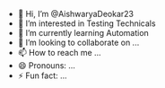 - 👋 Hi, I’m @AishwaryaDeokar23
- 👀 I’m interested in Testing Technicals
- 🌱 I’m currently learning Automation 
- 💞️ I’m looking to collaborate on ...
- 📫 How to reach me ...
- 😄 Pronouns: ...
- ⚡ Fun fact: ...

<!---
AishwaryaDeokar23/AishwaryaDeokar23 is a ✨ special ✨ repository because its `README.md` (this file) appears on your GitHub profile.
You can click the Preview link to take a look at your changes.
--->
